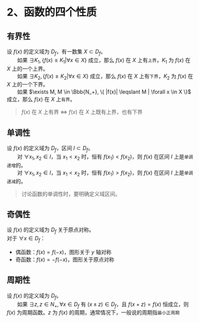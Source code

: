 # 2、函数的四个性质

## 有界性

设 $f(x)$ 的定义域为 $D_f$，有一数集 $X \subset D_f$。  
&emsp;&emsp;如果 $\exists K_1, \{ f(x) \leqslant K_1 | \forall x \in X \}$ 成立，那么 $f(x)$ 在 $X$ 上有`上界`，$K_1$ 为 $f(x)$ 在 $X$ 上的一个上界。  
&emsp;&emsp;如果 $\exists K_2, \{ f(x) \geqslant K_2 | \forall x \in X \}$ 成立，那么 $f(x)$ 在 $X$ 上有`下界`，$K_2$ 为 $f(x)$ 在 $X$ 上的一个下界。  
&emsp;&emsp;如果 $\exists M, M \in \Bbb{N_+}, \{ |f(x)| \leqslant M | \forall x \in X \}$ 成立，那么 $f(x)$ 在 $X$ 上`有界`。
> $f(x)$ 在 $X$ 上有界 $\Longleftrightarrow$ $f(x)$ 在 $X$ 上既有上界，也有下界

## 单调性

设 $f(x)$ 的定义域为 $D_f$，区间 $I \subset D_f$。  
&emsp;&emsp;对 $\forall x_1, x_2 \in I$，当 $x_1 < x_2$ 时，恒有 $f(x_1) < f(x_2)$，则 $f(x)$ 在区间 $I$ 上是`单调递增`的。  
&emsp;&emsp;对 $\forall x_1, x_2 \in I$，当 $x_1 < x_2$ 时，恒有 $f(x_1) > f(x_2)$，则 $f(x)$ 在区间 $I$ 上是`单调递减`的。
> 讨论函数的单调性时，要明确定义域区间。

## 奇偶性

设 $f(x)$ 的定义域为 $D_f$ 关于原点对称。  
对于 $\forall x \in D_f$：

- 偶函数：$f(x) = f(-x)$，图形关于 $y$ 轴对称
- 奇函数：$f(x) = -f(-x)$，图形关于原点对称

## 周期性

设 $f(x)$ 的定义域为 $D_f$。  
&emsp;&emsp;如果 $\exists z, z \in N_+, \forall x \in D_f$ 有 $(x \pm z) \in D_f$，且 $f(x+z)=f(x)$ 恒成立，则 $f(x)$ 为周期函数。$z$ 为 $f(x)$ 的周期，通常情况下，一般说的周期指`最小正周期`
